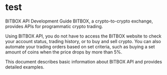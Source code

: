 # test 

BITBOX API Development Guide
BITBOX, a crypto-to-crypto exchange, provides APIs for programmatic crypto trading.

Using BITBOX API, you do not have to access the BITBOX website to check your account status, trading history, or to buy and sell crypto. You can also automate your trading orders based on set criteria, such as buying a set amount of coins when the price drops by more than 5%.

This document describes basic information about BITBOX API and provides detailed examples.
